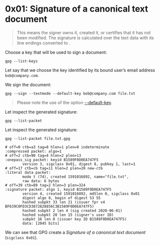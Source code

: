 # 0x01: Signature of a canonical text document

> This means the signer owns it, created it, or certifies that it
> has not been modified.  The signature is calculated over the text
> data with its line endings converted to <CR><LF>.

Choose a key that will be used to sign a document:

    gpg --list-keys

Let say that we choose the key identified by its bound user’s email address `bob@company.com`.

We sign the document:

    gpg --sign --textmode --default-key bob@company.com file.txt
    
> Please note the use of the option [--default-key](https://gnupg.org/documentation/manpage.html).
    
Let inspect the generated signature:

    gpg --list-packet 

Let inspect the generated signature:

    gpg --list-packet file.txt.gpg
    
    # off=0 ctb=a3 tag=8 hlen=1 plen=0 indeterminate
    :compressed packet: algo=1
    # off=2 ctb=90 tag=4 hlen=2 plen=13
    :onepass_sig packet: keyid B1589F0D0EA747F5
            version 3, sigclass 0x01, digest 8, pubkey 1, last=1
    # off=17 ctb=cb tag=11 hlen=2 plen=20 new-ctb
    :literal data packet:
            mode t (74), created 1591016892, name="file.txt",
            raw data: 6 bytes
    # off=39 ctb=89 tag=2 hlen=3 plen=324
    :signature packet: algo 1, keyid B1589F0D0EA747F5
            version 4, created 1591016892, md5len 0, sigclass 0x01
            digest algo 8, begin of digest 53 55
            hashed subpkt 33 len 21 (issuer fpr v4 BF639C0FD3CD3872828856C3B1589F0D0EA747F5)
            hashed subpkt 2 len 4 (sig created 2020-06-01)
            hashed subpkt 28 len 15 (signer's user ID)
            subpkt 16 len 8 (issuer key ID B1589F0D0EA747F5)
            data: [2045 bits]
            
We can see that GPG create a _Signature of a canonical text document_ (`sigclass 0x01`).
